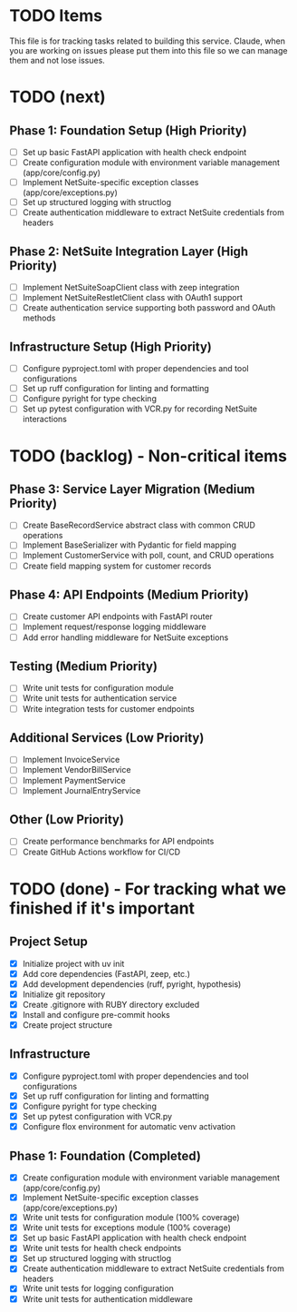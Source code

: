 # TODO Items

This file is for tracking tasks related to building this service. Claude, when you are working on issues please put them into this file so we can manage them and not lose issues.

# TODO (next)

## Phase 1: Foundation Setup (High Priority)
- [ ] Set up basic FastAPI application with health check endpoint
- [ ] Create configuration module with environment variable management (app/core/config.py)
- [ ] Implement NetSuite-specific exception classes (app/core/exceptions.py)
- [ ] Set up structured logging with structlog
- [ ] Create authentication middleware to extract NetSuite credentials from headers

## Phase 2: NetSuite Integration Layer (High Priority)
- [ ] Implement NetSuiteSoapClient class with zeep integration
- [ ] Implement NetSuiteRestletClient class with OAuth1 support
- [ ] Create authentication service supporting both password and OAuth methods

## Infrastructure Setup (High Priority)
- [ ] Configure pyproject.toml with proper dependencies and tool configurations
- [ ] Set up ruff configuration for linting and formatting
- [ ] Configure pyright for type checking
- [ ] Set up pytest configuration with VCR.py for recording NetSuite interactions

# TODO (backlog) - Non-critical items

## Phase 3: Service Layer Migration (Medium Priority)
- [ ] Create BaseRecordService abstract class with common CRUD operations
- [ ] Implement BaseSerializer with Pydantic for field mapping
- [ ] Implement CustomerService with poll, count, and CRUD operations
- [ ] Create field mapping system for customer records

## Phase 4: API Endpoints (Medium Priority)
- [ ] Create customer API endpoints with FastAPI router
- [ ] Implement request/response logging middleware
- [ ] Add error handling middleware for NetSuite exceptions

## Testing (Medium Priority)
- [ ] Write unit tests for configuration module
- [ ] Write unit tests for authentication service
- [ ] Write integration tests for customer endpoints

## Additional Services (Low Priority)
- [ ] Implement InvoiceService
- [ ] Implement VendorBillService
- [ ] Implement PaymentService
- [ ] Implement JournalEntryService

## Other (Low Priority)
- [ ] Create performance benchmarks for API endpoints
- [ ] Create GitHub Actions workflow for CI/CD

# TODO (done) - For tracking what we finished if it's important

## Project Setup
- [x] Initialize project with uv init
- [x] Add core dependencies (FastAPI, zeep, etc.)
- [x] Add development dependencies (ruff, pyright, hypothesis)
- [x] Initialize git repository
- [x] Create .gitignore with RUBY directory excluded
- [x] Install and configure pre-commit hooks
- [x] Create project structure

## Infrastructure
- [x] Configure pyproject.toml with proper dependencies and tool configurations
- [x] Set up ruff configuration for linting and formatting
- [x] Configure pyright for type checking  
- [x] Set up pytest configuration with VCR.py
- [x] Configure flox environment for automatic venv activation

## Phase 1: Foundation (Completed)
- [x] Create configuration module with environment variable management (app/core/config.py)
- [x] Implement NetSuite-specific exception classes (app/core/exceptions.py)
- [x] Write unit tests for configuration module (100% coverage)
- [x] Write unit tests for exceptions module (100% coverage)
- [x] Set up basic FastAPI application with health check endpoint
- [x] Write unit tests for health check endpoints
- [x] Set up structured logging with structlog
- [x] Create authentication middleware to extract NetSuite credentials from headers
- [x] Write unit tests for logging configuration
- [x] Write unit tests for authentication middleware
